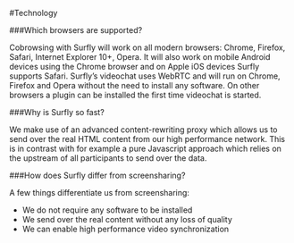 #Technology

###Which browsers are supported?

Cobrowsing with Surfly will work on all modern browsers: Chrome, Firefox, Safari, Internet Explorer 10+, Opera. It will also work on mobile Android devices using the Chrome browser and on Apple iOS devices Surfly supports Safari.
Surfly’s videochat uses WebRTC and will run on Chrome, Firefox and Opera without the need to install any software. On other browsers a plugin can be installed the first time videochat is started.

###Why is Surfly so fast?

We make use of an advanced content-rewriting proxy which allows us to send over the real HTML content from our high performance network. This is in contrast with for example a pure Javascript approach which relies on the upstream of all participants to send over the data.

###How does Surfly differ from screensharing?

A few things differentiate us from screensharing:
 - We do not require any software to be installed
 - We send over the real content without any loss of quality
 - We can enable high performance video synchronization